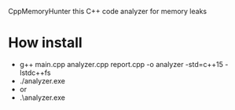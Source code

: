 CppMemoryHunter this C++ code analyzer for memory leaks
# How install
* g++ main.cpp analyzer.cpp report.cpp -o analyzer -std=c++15 -lstdc++fs
* ./analyzer.exe
* or
* .\analyzer.exe
